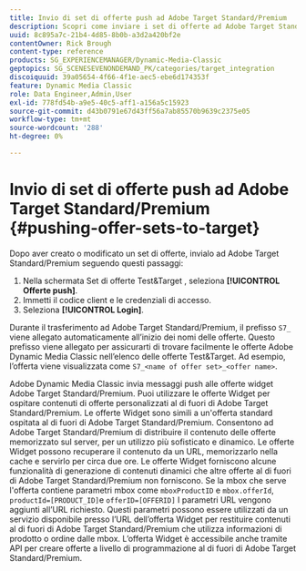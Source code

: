```yaml
---
title: Invio di set di offerte push ad Adobe Target Standard/Premium
description: Scopri come inviare i set di offerte ad Adobe Target Standard/Premium da Adobe Dynamic Media Classic.
uuid: 8c895a7c-21b4-4d85-8b0b-a3d2a420bf2e
contentOwner: Rick Brough
content-type: reference
products: SG_EXPERIENCEMANAGER/Dynamic-Media-Classic
geptopics: SG_SCENESEVENONDEMAND_PK/categories/target_integration
discoiquuid: 39a05654-4f66-4f1e-aec5-ebe6d174353f
feature: Dynamic Media Classic
role: Data Engineer,Admin,User
exl-id: 778fd54b-a9e5-40c5-aff1-a156a5c15923
source-git-commit: d43b0791e67d43ff56a7ab85570b9639c2375e05
workflow-type: tm+mt
source-wordcount: '288'
ht-degree: 0%

---
```


# Invio di set di offerte push ad Adobe Target Standard/Premium {#pushing-offer-sets-to-target}

Dopo aver creato o modificato un set di offerte, invialo ad Adobe Target Standard/Premium seguendo questi passaggi:

1. Nella schermata Set di offerte Test&amp;Target , seleziona **[!UICONTROL Offerte push]**.
1. Immetti il codice client e le credenziali di accesso.
1. Seleziona **[!UICONTROL Login]**.

Durante il trasferimento ad Adobe Target Standard/Premium, il prefisso `S7_` viene allegato automaticamente all’inizio dei nomi delle offerte. Questo prefisso viene allegato per assicurarti di trovare facilmente le offerte Adobe Dynamic Media Classic nell’elenco delle offerte Test&amp;Target. Ad esempio, l’offerta viene visualizzata come `S7_<name of offer set>_<offer name>`.

Adobe Dynamic Media Classic invia messaggi push alle offerte widget Adobe Target Standard/Premium. Puoi utilizzare le offerte Widget per ospitare contenuti di offerte personalizzati al di fuori di Adobe Target Standard/Premium. Le offerte Widget sono simili a un&#39;offerta standard ospitata al di fuori di Adobe Target Standard/Premium. Consentono ad Adobe Target Standard/Premium di distribuire il contenuto delle offerte memorizzato sul server, per un utilizzo più sofisticato e dinamico. Le offerte Widget possono recuperare il contenuto da un URL, memorizzarlo nella cache e servirlo per circa due ore. Le offerte Widget forniscono alcune funzionalità di generazione di contenuti dinamici che altre offerte al di fuori di Adobe Target Standard/Premium non forniscono. Se la mbox che serve l&#39;offerta contiene parametri mbox come `mboxProductID` e `mbox.offerId`, `productId=[PRODUCT_ID]`e `offerID=[OFFERID]` I parametri URL vengono aggiunti all’URL richiesto. Questi parametri possono essere utilizzati da un servizio disponibile presso l’URL dell’offerta Widget per restituire contenuti al di fuori di Adobe Target Standard/Premium che utilizza informazioni di prodotto o ordine dalle mbox. L’offerta Widget è accessibile anche tramite API per creare offerte a livello di programmazione al di fuori di Adobe Target Standard/Premium.
